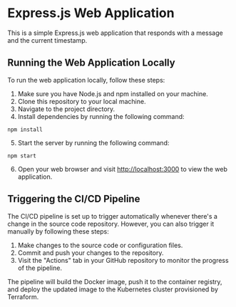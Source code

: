 # Express.js Web Application

This is a simple Express.js web application that responds with a message and the current timestamp.

## Running the Web Application Locally

To run the web application locally, follow these steps:

1. Make sure you have Node.js and npm installed on your machine.
2. Clone this repository to your local machine.
3. Navigate to the project directory.
4. Install dependencies by running the following command:
 ```
 npm install
 ```
 5. Start the server by running the following command:
 ```
 npm start
 ```
 6. Open your web browser and visit [http://localhost:3000](http://localhost:3000) to view the web application.

## Triggering the CI/CD Pipeline

The CI/CD pipeline is set up to trigger automatically whenever there's a change in the source code repository. However, you can also trigger it manually by following these steps:

1. Make changes to the source code or configuration files.
2. Commit and push your changes to the repository.
3. Visit the "Actions" tab in your GitHub repository to monitor the progress of the pipeline.

The pipeline will build the Docker image, push it to the container registry, and deploy the updated image to the Kubernetes cluster provisioned by Terraform.
